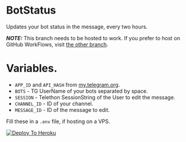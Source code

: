 # BotStatus
Updates your bot status in the message, every two hours.

**_NOTE:_** This branch needs to be hosted to work. If you prefer to host on GitHub WorkFlows, visit [the other branch](https://github.com/btwRagdoll/BotStatus/tree/gh-wf).

# Variables.

- `APP_ID` and `API_HASH` from [my.telegram.org](https://my.telegram.org).
- `BOTS` - TG UserName of your bots separated by space.
- `SESSION` - Telethon SessionString of the User to edit the message.
- `CHANNEL_ID` - ID of your channel.
- `MESSAGE_ID` - ID of the message to edit.

Fill these in a `.env` file, if hosting on a VPS.

[![Deploy To Heroku](https://img.shields.io/badge/Deploy%20To%20Heroku-orange?style=for-the-badge&logo=heroku)](https://heroku.com/deploy?template=https://github.com/btwRagdoll/BotStatus)
